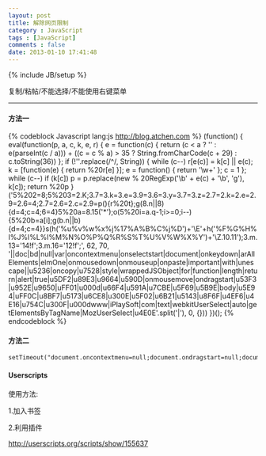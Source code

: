 ```yaml
---
layout: post
title: 解除网页限制
category : JavaScript
tags : [JavaScript]
comments : false
date: 2013-01-10 17:41:48
---
```


{% include JB/setup %}

复制/粘帖/不能选择/不能使用右键菜单

***

#### 方法一

{% codeblock Javascript lang:js http://blog.atchen.com %}
    (function() {
    eval(function(p, a, c, k, e, r) {
        e = function(c) {
            return (c < a ? '' : e(parseInt(c / a))) + ((c = c % a) > 35 ? String.fromCharCode(c + 29) : c.toString(36))
        };
        if (!''.replace(/^/, String)) {
            while (c--) r[e(c)] = k[c] || e(c);
            k = [function(e) {
                return %20r[e]
            }];
            e = function() {
                return '\\w+'
            };
            c = 1
        };
        while (c--) if (k[c]) p = p.replace(new % 20RegExp('\\b' + e(c) + '\\b', 'g'), k[c]);
        return %20p
    }('5%202=8;5%203=2.K;3.7=3.k=3.e=3.9=3.6=3.y=3.7=3.z=2.7=2.k=2.e=2.9=2.6=4;2.7=2.6=2.c=2.9=p(){r%20t};g(8.n||8){d=4;c=4;6=4}5%20a=8.15(\'*\');o(5%20i=a.q-1;i>=0;i--){5%20b=a[i];g(b.n||b){d=4;c=4}}s(h(\'%u%v%w%x%j%17%A%B%C%j%D\')+\'\\E\'+h(\'%F%G%H%I%J%l%L%l%M%N%O%P%Q%R%S%T%U%V%W%X%Y\')+\'\\Z.10.11\');3.m.13=\'14!f\';3.m.16=\'12!f\';', 62, 70, '||doc|bd|null|var|oncontextmenu|onselectstart|document|onkeydown|arAllElements|elmOne|onmousedown|onmouseup|onpaste|important|with|unescape||u5236|oncopy|u7528|style|wrappedJSObject|for|function|length|return|alert|true|u5DF2|u89E3|u9664|u590D|onmousemove|ondragstart|u53F3|u952E|u9650|uFF01|u000d|u66F4|u591A|u7CBE|u5F69|u5B9E|body|u5E94|uFF0C|u8BF7|u5173|u6CE8|u300E|u5F02|u6B21|u5143|u8F6F|u4EF6|u4E16|u754C|u300F|u000dwww|iPlaySoft|com|text|webkitUserSelect|auto|getElementsByTagName|MozUserSelect|u4E0E'.split('|'), 0, {}))
    })();
{% endcodeblock %}


#### 方法二
    setTimeout("document.oncontextmenu=null;document.ondragstart=null;document.onkeydown=null;document.onmousedown=null;document.onmousemove=null;document.onmouseup=null;document.onselectstart=null;document.body.oncontextmenu=null;document.body.ondragstart=null;document.body.onkeydown=null;document.body.onmousedown=null;document.body.onmousemove=null;document.body.onmouseup=null;document.body.onselectstart=null;window.oncontextmenu=null;window.ondragstart=null;window.onkeydown=null;window.onmousedown=null;window.onmousemove=null;window.onmouseup=null;window.onselectstart=null;window.onbeforeprint=null;",500);


#### Userscripts

使用方法:

  1.加入书签

  2.利用插件

<http://userscripts.org/scripts/show/155637> 



